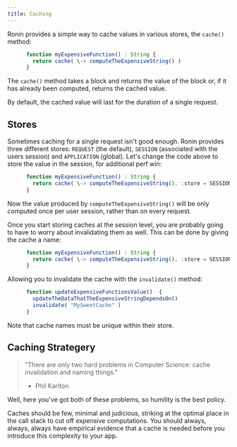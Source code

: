 ```yaml
---
title: Caching
---
```


Ronin provides a simple way to cache values in various stores, the `cache()`
method:

```js
      function myExpensiveFunction() : String {
        return cache( \-> computeTheExpensiveString() )
      }
```

The `cache()` method takes a block and returns the value of the block or, if
it has already been computed, returns the cached value.

By default, the cached value will last for the duration of a single request.

## Stores

Sometimes caching for a single request isn't good enough. Ronin provides three
different stores: `REQUEST` (the default), `SESSION` (associated with the
users session) and `APPLICATION` (global). Let's change the code above to
store the value in the session, for additional perf win:

```js
      function myExpensiveFunction() : String {
        return cache( \-> computeTheExpensiveString(), :store = SESSION )
      }
```

Now the value produced by `computeTheExpensiveString()` will be only computed
once per user session, rather than on every request.

Once you start storing caches at the session level, you are probably going to
have to worry about invalidating them as well. This can be done by giving the
cache a name:

```js
      function myExpensiveFunction() : String {
        return cache( \-> computeTheExpensiveString(), :store = SESSION, :name = "MySweetCache" )
      }
```

Allowing you to invalidate the cache with the `invalidate()` method:

```js
      function updateExpensiveFunctionsValue()  {
        updateTheDataThatTheExpensiveStringDependsOn()
        invalidate( "MySweetCache" )
      }
```

Note that cache names must be unique within their store.

## Caching Strategery

> "There are only two hard problems in Computer Science: cache invalidation
and naming things."
> - Phil Karlton

Well, here you've got both of these problems, so humility is the best policy.

Caches should be few, minimal and judicious, striking at the optimal place in
the call stack to cut off expensive computations. You should always, always,
always have empirical evidence that a cache is needed before you introduce
this complexity to your app.
